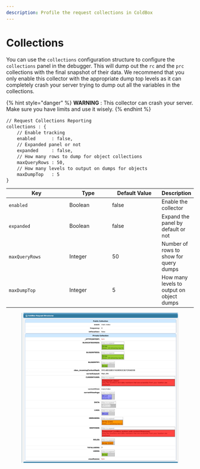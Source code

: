 ```yaml
---
description: Profile the request collections in ColdBox
---
```


# Collections

You can use the `collections` configuration structure to configure the `collections` panel in the debugger. This will dump out the `rc` and the `prc` collections with the final snapshot of their data.  We recommend that you only enable this collector with the appropriate dump top levels as it can completely crash your server trying to dump out all the variables in the collections.

{% hint style="danger" %}
**WARNING** : This collector can crash your server. Make sure you have limits and use it wisely.
{% endhint %}

```cfscript
// Request Collections Reporting
collections : {
	// Enable tracking
	enabled      : false,
	// Expanded panel or not
	expanded     : false,
	// How many rows to dump for object collections
	maxQueryRows : 50,
	// How many levels to output on dumps for objects
	maxDumpTop   : 5
}
```

<table><thead><tr><th width="174">Key</th><th width="120">Type</th><th width="147">Default Value</th><th>Description</th></tr></thead><tbody><tr><td><code>enabled</code></td><td>Boolean</td><td>false</td><td>Enable the collector</td></tr><tr><td><code>expanded</code></td><td>Boolean</td><td>false</td><td>Expand the panel by default or not</td></tr><tr><td><code>maxQueryRows</code></td><td>Integer</td><td>50</td><td>Number of rows to show for query dumps</td></tr><tr><td><code>maxDumpTop</code></td><td>Integer</td><td>5</td><td>How many levels to output on object dumps</td></tr></tbody></table>

<figure><img src="../.gitbook/assets/SCR-20230616-nyjp.png" alt=""><figcaption></figcaption></figure>



